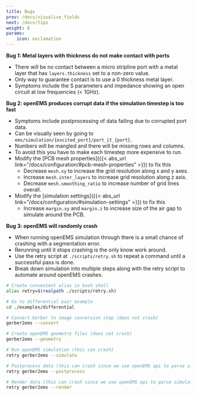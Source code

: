 ```yaml
---
title: Bugs
prev: /docs/visualise_fields
next: /docs/tips
weight: 8
params:
    icon: exclamation
---
```


**Bug 1: Metal layers with thickness do not make contact with ports**
- There will be no contact between a micro stripline port with a metal layer that has ```layers.thickness``` set to a non-zero value.
- Only way to guarantee contact is to use a 0 thickness metal layer.
- Symptoms include the S parameters and impedance showing an open circuit at low frequencies (< 1GHz).

**Bug 2: openEMS produces corrupt data if the simulation timestep is too fast**
- Symptoms include postprocessing of data failing due to corrupted port data.
- Can be visually seen by going to ```ems/simulation/{excited_port}/port_it_{port}```.
- Numbers will be mangled and there will be missing rows and columns.
- To avoid this you have to make each timestep more expensive to run.
- Modify the [PCB mesh properties]({{< abs_url link="/docs/configuration/#pcb-mesh-properties" >}}) to fix this
    - Decrease ```mesh.xy``` to increase the grid resolution along x and y axes.
    - Increase ```mesh.inter_layers``` to increase grid resolution along z axis.
    - Decrease ```mesh.smoothing_ratio``` to increase number of grid lines overall.
- Modify the [simulation settings]({{< abs_url link="/docs/configuration/#simulation-settings" >}}) to fix this
    - Increase ```margin.xy``` and ```margin.z``` to increase size of the air gap to simulate around the PCB.

**Bug 3: openEMS will randomly crash**
- When running openEMS simulation through there is a small chance of crashing with a segmentation error.
- Rerunning until it stops crashing is the only know work around.
- Use the retry script at ```./scripts/retry.sh``` to repeat a command until a successful pass is done.
- Break down simulation into multiple steps along with the retry script to automate around openEMS crashes.

```bash {filename="Simulate differential pair with retry on error"}
# Create convenient alias in bash shell
alias retry=$(realpath ./scripts/retry.sh)

# Go to differential pair example
cd ./examples/differential

# Convert Gerber to image conversion step (does not crash)
gerber2ems --convert

# Create openEMS geometry files (does not crash)
gerber2ems --geometry

# Run openEMS simulation (this can crash)
retry gerber2ems --simulate

# Postprocess data (this can crash since we use openEMS api to parse simulation results)
retry gerber2ems --postprocess

# Render data (this can crash since we use openEMS api to parse simulation results)
retry gerber2ems --render

```

